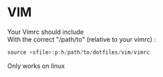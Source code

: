 # VIM

Your Vimrc should include </br>
With the correct "/path/to" (relative to your vimrc) :
~~~v
source <sfile>:p:h/path/to/dotfiles/vim/vimrc
~~~

Only works on linux

